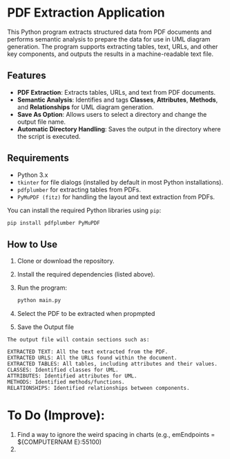 # PDF Extraction Application

This Python program extracts structured data from PDF documents and performs semantic analysis to prepare the data for use in UML diagram generation. The program supports extracting tables, text, URLs, and other key components, and outputs the results in a machine-readable text file.

## Features

- **PDF Extraction**: Extracts tables, URLs, and text from PDF documents.
- **Semantic Analysis**: Identifies and tags **Classes**, **Attributes**, **Methods**, and **Relationships** for UML diagram generation.
- **Save As Option**: Allows users to select a directory and change the output file name.
- **Automatic Directory Handling**: Saves the output in the directory where the script is executed.

## Requirements

- Python 3.x
- `tkinter` for file dialogs (installed by default in most Python installations).
- `pdfplumber` for extracting tables from PDFs.
- `PyMuPDF (fitz)` for handling the layout and text extraction from PDFs.

You can install the required Python libraries using `pip`:

```bash
pip install pdfplumber PyMuPDF
```



## How to Use

1. Clone or download the repository.
2. Install the required dependencies (listed above).
3. Run the program:

   ```bash
   python main.py
   ```
4. Select the PDF to be extracted when propmpted
5. Save the Output file 
   
```
The output file will contain sections such as:

EXTRACTED TEXT: All the text extracted from the PDF.
EXTRACTED URLS: All the URLs found within the document.
EXTRACTED TABLES: All tables, including attributes and their values.
CLASSES: Identified classes for UML.
ATTRIBUTES: Identified attributes for UML.
METHODS: Identified methods/functions.
RELATIONSHIPS: Identified relationships between components.
```



# To Do (Improve):
1. Find a way to ignore the weird spacing in charts (e.g., emEndpoints = ${COMPUTERNAM E}:55100)
2. 